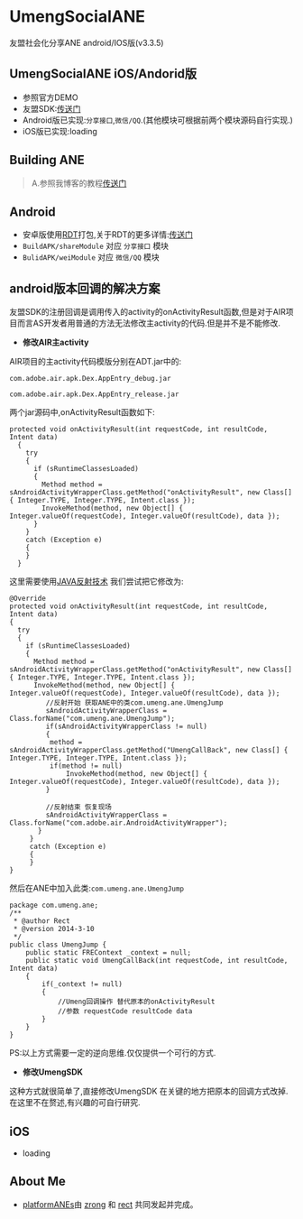 UmengSocialANE
==============

友盟社会化分享ANE android/IOS版(v3.3.5)

## UmengSocialANE iOS/Andorid版

* 参照官方DEMO
* 友盟SDK:[传送门](http://dev.umeng.com/social)
* Android版已实现:`分享接口`,`微信/QQ`.(其他模块可根据前两个模块源码自行实现.)
* iOS版已实现:loading

## Building ANE
> A.参照我博客的教程[传送门](http://www.shadowkong.com/archives/1090)

## Android
* 安卓版使用[RDT](https://github.com/recter/Anti-ADT/tree/master/RDT4.0)打包,关于RDT的更多详情:[传送门](https://github.com/recter/Anti-ADT/blob/master/RDT4.0/README.md)
* `BuildAPK/shareModule` 对应 `分享接口` 模块
* `BulidAPK/weiModule` 对应 `微信/QQ` 模块
## android版本回调的解决方案
友盟SDK的注册回调是调用传入的activity的onActivityResult函数,但是对于AIR项目而言AS开发者用普通的方法无法修改主activity的代码.但是并不是不能修改.

* **修改AIR主activity**
 
AIR项目的主activity代码模版分别在ADT.jar中的:

`com.adobe.air.apk.Dex.AppEntry_debug.jar`

`com.adobe.air.apk.Dex.AppEntry_release.jar`

两个jar源码中,onActivityResult函数如下:

	protected void onActivityResult(int requestCode, int resultCode, Intent data)
	  {
	    try
	    {
	      if (sRuntimeClassesLoaded)
	      {
	        Method method = sAndroidActivityWrapperClass.getMethod("onActivityResult", new Class[] { Integer.TYPE, Integer.TYPE, Intent.class });
	        InvokeMethod(method, new Object[] { Integer.valueOf(requestCode), Integer.valueOf(resultCode), data });
	      }
	    }
	    catch (Exception e)
	    {
	    }
	  }
这里需要使用[JAVA反射技术](http://hejianjie.iteye.com/blog/136205)
我们尝试把它修改为:

	@Override
	protected void onActivityResult(int requestCode, int resultCode, Intent data)
	{
	  try
	  {
	    if (sRuntimeClassesLoaded)
	    {
	      Method method = sAndroidActivityWrapperClass.getMethod("onActivityResult", new Class[] { Integer.TYPE, Integer.TYPE, Intent.class });
	      InvokeMethod(method, new Object[] { Integer.valueOf(requestCode), Integer.valueOf(resultCode), data });
		     //反射开始 获取ANE中的类com.umeng.ane.UmengJump
		     sAndroidActivityWrapperClass = Class.forName("com.umeng.ane.UmengJump");
		     if(sAndroidActivityWrapperClass != null)
		     {
		   	  method = sAndroidActivityWrapperClass.getMethod("UmengCallBack", new Class[] { Integer.TYPE, Integer.TYPE, Intent.class });
		      if(method != null)
		    	  InvokeMethod(method, new Object[] { Integer.valueOf(requestCode), Integer.valueOf(resultCode), data });
		     }
		      
		     //反射结束 恢复现场
		     sAndroidActivityWrapperClass = Class.forName("com.adobe.air.AndroidActivityWrapper");
		   }
		 }
		 catch (Exception e)
		 {
		 }
	}

然后在ANE中加入此类:`com.umeng.ane.UmengJump`

	package com.umeng.ane;
	/**
	 * @author Rect 
	 * @version 2014-3-10
	 */
	public class UmengJump {
		public static FREContext _context = null;
		public static void UmengCallBack(int requestCode, int resultCode, Intent data)
		{
			if(_context != null)
			{
				//Umeng回调操作 替代原本的onActivityResult
				//参数 requestCode resultCode data
			}
		}
	}

PS:以上方式需要一定的逆向思维.仅仅提供一个可行的方式.

* **修改UmengSDK**

这种方式就很简单了,直接修改UmengSDK 在关键的地方把原本的回调方式改掉.在这里不在赘述,有兴趣的可自行研究.
## iOS
* loading
## About Me

* [platformANEs](https://github.com/platformanes)由 [zrong](http://zengrong.net) 和 [rect](http://www.shadowkong.com/) 共同发起并完成。
